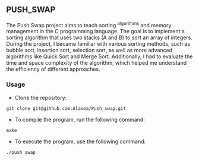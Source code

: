 ## PUSH_SWAP

The Push Swap project aims to teach sorting <sup>algorithms</sup> and memory management in the C programming language. The goal is to implement a sorting algorithm that uses two stacks (A and B) to sort an array of integers. During the project, I became familiar with various sorting methods, such as bubble sort, insertion sort, selection sort, as well as more advanced algorithms like Quick Sort and Merge Sort. Additionally, I had to evaluate the time and space complexity of the algorithm, which helped me understand the efficiency of different approaches.

### Usage

- Clone the repository:
```
git clone git@github.com:Alaxea/Push_swap.git
```
- To compile the program, run the following command:
```
make
```
- To execute the program, use the following command:
```
./push swap
```
